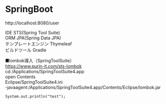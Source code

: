 # SpringBoot<br>

http://localhost:8080/user<br>

IDE STS(Spring Tool Suite)<br>
ORM JPA(Spring Data JPA)<br> 
テンプレートエンジン Thymeleaf<br>
ビルドツール Gradle<br>

■lombok導入（SpringToolSuite）<br>
https://www.purin-it.com/sts-lombok<br>
cd /Applications/SpringToolSuite4.app<br>
open Contents<br>
Eclipse/SpringToolSuite4.ini<br>
-javaagent:/Applications/SpringToolSuite4.app/Contents/Eclipse/lombok.jar<br>

```
System.out.println("test");
```